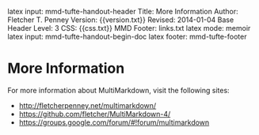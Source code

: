 latex input:	mmd-tufte-handout-header
Title:	More Information
Author:	Fletcher T. Penney
Version:	{{version.txt}}
Revised:	2014-01-04 
Base Header Level:	3
CSS:	{{css.txt}}
MMD Footer:	links.txt
latex mode:	memoir
latex input:	mmd-tufte-handout-begin-doc
latex footer:	mmd-tufte-footer


# More Information #

For more information about MultiMarkdown, visit the following sites:

* <http://fletcherpenney.net/multimarkdown/>
* <https://github.com/fletcher/MultiMarkdown-4/>
* <https://groups.google.com/forum/#!forum/multimarkdown>
